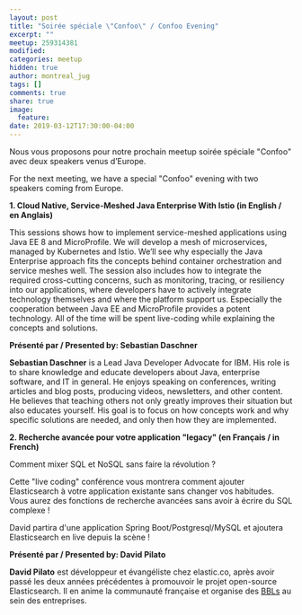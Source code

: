```yaml
---
layout: post
title: "Soirée spéciale \"Confoo\" / Confoo Evening"
excerpt: ""
meetup: 259314381
modified:
categories: meetup
hidden: true
author: montreal_jug
tags: []
comments: true
share: true
image:
  feature:
date: 2019-03-12T17:30:00-04:00
---
```

Nous vous proposons pour notre prochain meetup soirée spéciale "Confoo" avec deux speakers venus d’Europe.

For the next meeting, we have a special "Confoo" evening with two speakers coming from Europe.

__1. Cloud Native, Service-Meshed Java Enterprise With Istio (in English / en Anglais)__

This sessions shows how to implement service-meshed applications using Java EE 8 and MicroProfile. We will develop a mesh of microservices, managed by Kubernetes and Istio. We’ll see why especially the Java Enterprise approach fits the concepts behind container orchestration and service meshes well. The session also includes how to integrate the required cross-cutting concerns, such as monitoring, tracing, or resiliency into our applications, where developers have to actively integrate technology themselves and where the platform support us. Especially the cooperation between Java EE and MicroProfile provides a potent technology. All of the time will be spent live-coding while explaining the concepts and solutions.

__Présenté par / Presented by: Sebastian Daschner__

**Sebastian Daschner** is a Lead Java Developer Advocate for IBM. His role is to share knowledge and educate developers about Java, enterprise software, and IT in general. He enjoys speaking on conferences, writing articles and blog posts, producing videos, newsletters, and other content. He believes that teaching others not only greatly improves their situation but also educates yourself. His goal is to focus on how concepts work and why specific solutions are needed, and only then how they are implemented.

__2. Recherche avancée pour votre application "legacy" (en Français / in French)__

Comment mixer SQL et NoSQL sans faire la révolution ?

Cette "live coding" conférence vous montrera comment ajouter Elasticsearch à votre application existante sans changer vos habitudes. Vous aurez des fonctions de recherche avancées sans avoir à écrire du SQL complexe !

David partira d'une application Spring Boot/Postgresql/MySQL et ajoutera Elasticsearch en live depuis la scène !

__Présenté par / Presented by: David Pilato__

**David Pilato** est développeur et évangéliste chez elastic.co, après avoir passé les deux années précédentes à promouvoir le projet open-source Elasticsearch. Il en anime la communauté française et organise des [BBLs](http://brownbaglunch.fr) au sein des entreprises.
